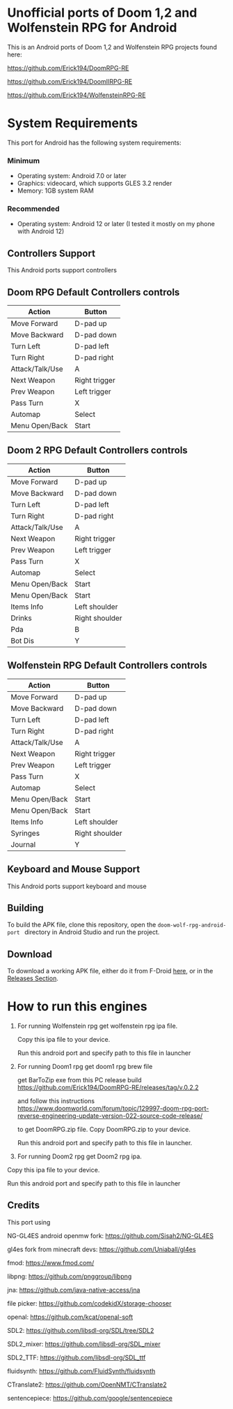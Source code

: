# Unofficial ports of Doom 1,2 and Wolfenstein RPG for Android
This is an Android ports of Doom 1,2 and Wolfenstein RPG projects found here:

https://github.com/Erick194/DoomRPG-RE

https://github.com/Erick194/DoomIIRPG-RE

https://github.com/Erick194/WolfensteinRPG-RE

# System Requirements

This port for Android has the following system requirements:
### Minimum
* Operating system: Android 7.0 or later
* Graphics: videocard, which supports GLES 3.2 render
* Memory: 1GB system RAM

### Recommended
* Operating system: Android 12 or later (I tested it mostly on my phone with Android 12)

## Controllers Support
This Android ports support controllers

## Doom RPG Default Controllers controls

| Action           | Button      	|
| ---------------  | ------------- 	|
| Move Forward     | D-pad up    	|
| Move Backward    | D-pad down  	|
| Turn Left        | D-pad left  	|
| Turn Right       | D-pad right 	|
| Attack/Talk/Use  | A           	|
| Next Weapon      | Right trigger  |
| Prev Weapon      | Left trigger   |
| Pass Turn        | X           	|
| Automap          | Select      	|
| Menu Open/Back   | Start       	|

## Doom 2 RPG Default Controllers controls

| Action           | Button         |
| ---------------  | -------------  |
| Move Forward     | D-pad up       |
| Move Backward    | D-pad down     |
| Turn Left        | D-pad left     |
| Turn Right       | D-pad right    |
| Attack/Talk/Use  | A              |
| Next Weapon      | Right trigger  |
| Prev Weapon      | Left trigger   |
| Pass Turn        | X              |
| Automap          | Select         |
| Menu Open/Back   | Start          |
| Menu Open/Back   | Start          |
| Items Info       | Left shoulder  |
| Drinks           | Right shoulder |
| Pda              | B				|
| Bot Dis          | Y				|

## Wolfenstein RPG Default Controllers controls

| Action           | Button         |
| ---------------  | -------------  |
| Move Forward     | D-pad up       |
| Move Backward    | D-pad down     |
| Turn Left        | D-pad left     |
| Turn Right       | D-pad right    |
| Attack/Talk/Use  | A              |
| Next Weapon      | Right trigger  |
| Prev Weapon      | Left trigger   |
| Pass Turn        | X              |
| Automap          | Select         |
| Menu Open/Back   | Start          |
| Menu Open/Back   | Start          |
| Items Info       | Left shoulder  |
| Syringes         | Right shoulder |
| Journal          | Y   			|

## Keyboard and Mouse Support
This Android ports support keyboard and mouse

## Building

To build the APK file, clone this repository, open the `doom-wolf-rpg-android-port ` directory in Android Studio and run the project.

## Download

To download a working APK file, either do it from F-Droid [here](https://f-droid.org/packages/com.mobilerpgpack.phone/), or in the [Releases Section](https://github.com/sandstranger/doom-wolf-rpg-android-port/releases/latest).

# How to run this engines
1. For running Wolfenstein rpg get wolfenstein rpg ipa file.

   Copy this ipa file to your device.

   Run this android port and specify path to this file in launcher

2. For running Doom1 rpg get doom1 rpg brew file

   get BarToZip exe from this PC release build https://github.com/Erick194/DoomRPG-RE/releases/tag/v.0.2.2 

   and follow this instructions https://www.doomworld.com/forum/topic/129997-doom-rpg-port-reverse-engineering-update-version-022-source-code-release/

   to get DoomRPG.zip file. Copy DoomRPG.zip to your device.

   Run this android port and specify path to this file in launcher.

4.  For running Doom2 rpg get Doom2 rpg ipa.

   Copy this ipa file to your device.
   
   Run this android port and specify path to this file in launcher

## Credits
This port using

NG-GL4ES android openmw fork: https://github.com/Sisah2/NG-GL4ES

gl4es fork from minecraft devs: https://github.com/Uniaball/gl4es

fmod: https://www.fmod.com/

libpng: https://github.com/pnggroup/libpng

jna: https://github.com/java-native-access/jna

file picker: https://github.com/codekidX/storage-chooser

openal: https://github.com/kcat/openal-soft

SDL2: https://github.com/libsdl-org/SDL/tree/SDL2

SDL2_mixer: https://github.com/libsdl-org/SDL_mixer

SDL2_TTF: https://github.com/libsdl-org/SDL_ttf

fluidsynth: https://github.com/FluidSynth/fluidsynth

CTranslate2: https://github.com/OpenNMT/CTranslate2

sentencepiece: https://github.com/google/sentencepiece
